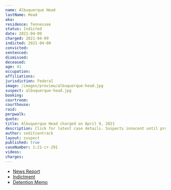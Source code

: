 ```yaml
---
name: Albuquerque Head
lastName: Head
aka:
residence: Tennessee
status: Indicted
date: 2021-04-09
charged: 2021-04-09
indicted: 2021-04-09
convicted: 
sentenced: 
dismissed: 
deceased:
age: 41
occupation:
affiliations:
jurisdiction: Federal
image: /images/preview/albuquerque-head.jpg
suspect: albuquerque-head.jpg
booking:
courtroom:
courthouse:
raid:
perpwalk:
quote:
title: Albuquerque Head charged on April 9, 2021
description: Click for latest case details. Suspects innocent until proven guilty.
author: seditiontrack
layout: suspect
published: true
caseNumber: 1:21-cr-291
videos:
charges:
---
```

- [News Report](https://www.newschannel5.com/news/kingsport-man-indicted-in-capitol-riot-accused-of-assaulting-police-officer)
- [Indictment](https://www.justice.gov/usao-dc/press-release/file/1387521/download)
- [Detention Memo](https://extremism.gwu.edu/sites/g/files/zaxdzs2191/f/Albuquerque%20Cosper%20Head%20Government%20Memorandum%20in%20Support%20of%20Pretrial%20Detention.pdf)
